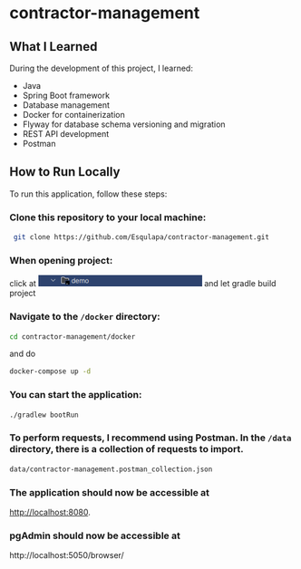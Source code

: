 # contractor-management

## What I Learned

During the development of this project, I learned:

- Java
- Spring Boot framework
- Database management
- Docker for containerization
- Flyway for database schema versioning and migration
- REST API development
- Postman

## How to Run Locally

To run this application, follow these steps:

###  Clone this repository to your local machine:
  ```bash
   git clone https://github.com/Esqulapa/contractor-management.git
   ```

###  When opening project:

click at ![img.png](data/img.png)
  and let gradle build project

###  Navigate to the `/docker` directory:
  ```bash
cd contractor-management/docker  
   ```

and do 
  ```bash
docker-compose up -d   
   ```

### You can start the application:

  ```bash
./gradlew bootRun   
   ```


### To perform requests, I recommend using Postman. In the `/data` directory, there is a collection of requests to import. 
```bash
data/contractor-management.postman_collection.json
```
###  The application should now be accessible at 

[http://localhost:8080](http://localhost:8080).

### pgAdmin should now be accessible at 

http://localhost:5050/browser/
   






